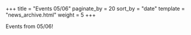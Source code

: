 +++
title = "Events 05/06"
paginate_by = 20
sort_by = "date"
template = "news_archive.html"
weight = 5
+++

Events from 05/06!
